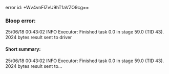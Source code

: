 error id: +Wv4vnFlZvU9hT1aVZO9cg==
### Bloop error:

25/06/18 00:43:02 INFO Executor: Finished task 0.0 in stage 59.0 (TID 43). 2024 bytes result sent to driver
#### Short summary: 

25/06/18 00:43:02 INFO Executor: Finished task 0.0 in stage 59.0 (TID 43). 2024 bytes result sent to...